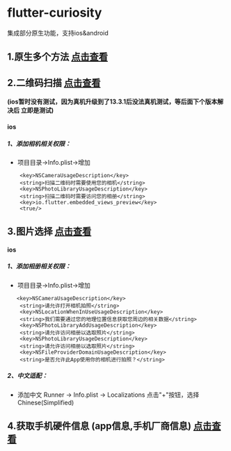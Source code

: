 # flutter-curiosity
集成部分原生功能，支持ios&amp;android

## 1.原生多个方法 [点击查看](./lib/utils/NativeUtils.dart)

## 2.二维码扫描 [点击查看](./lib/scan) 
#### (ios暂时没有测试，因为真机升级到了13.3.1后没法真机测试，等后面下个版本解决后 立即是测试)
#### ios
##### 1、添加相机相关权限：

- 项目目录->Info.plist->增加

```
	<key>NSCameraUsageDescription</key>
	<string>扫描二维码时需要使用您的相机</string>
	<key>NSPhotoLibraryUsageDescription</key>
	<string>扫描二维码时需要访问您的相册</string>
    <key>io.flutter.embedded_views_preview</key>
    <true/>
```
## 3.图片选择 [点击查看](./lib/gallery/PicturePicker.dart)
#### ios
##### 1、添加相册相关权限：

- 项目目录->Info.plist->增加

```
   <key>NSCameraUsageDescription</key>    
    <string>请允许打开相机拍照</string>
    <key>NSLocationWhenInUseUsageDescription</key>
	<string>我们需要通过您的地理位置信息获取您周边的相关数据</string>
	<key>NSPhotoLibraryAddUsageDescription</key>
	<string>请允许访问相册以选取照片</string>
	<key>NSPhotoLibraryUsageDescription</key>
	<string>请允许访问相册以选取照片</string>
	<key>NSFileProviderDomainUsageDescription</key>
	<string>是否允许此App使用你的相机进行拍照？</string>
```

##### 2、中文适配：    
- 添加中文 Runner -> Info.plist -> Localizations 点击"+"按钮，选择Chinese(Simplified)

## 4.获取手机硬件信息 (app信息,手机厂商信息) [点击查看](./lib/appinfo/AppInfo.dart)

